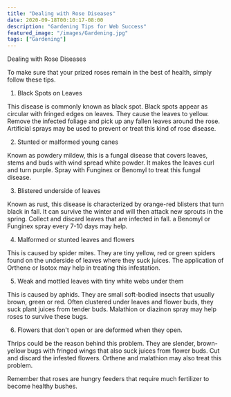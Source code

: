 ```yaml
---
title: "Dealing with Rose Diseases"
date: 2020-09-18T00:10:17-08:00
description: "Gardening Tips for Web Success"
featured_image: "/images/Gardening.jpg"
tags: ["Gardening"]
---
```


Dealing with Rose Diseases

To make sure that your prized roses remain in the best of health, simply follow these tips.

1. Black Spots on Leaves

This disease is commonly known as black spot. Black spots appear as circular with fringed edges on leaves. They cause the leaves to yellow. Remove the infected foliage and pick up any fallen leaves around the rose. Artificial sprays may be used to prevent or treat this kind of rose disease.

2. Stunted or malformed young canes

Known as powdery mildew, this is a fungal disease that covers leaves, stems and buds with wind spread white powder. It makes the leaves curl and turn purple. Spray with Funginex or Benomyl to treat this fungal disease. 

3. Blistered underside of leaves

Known as rust, this disease is characterized by orange-red blisters that turn black in fall. It can survive the winter and will then attack new sprouts in the spring. Collect and discard leaves that are infected in fall. a Benomyl or Funginex spray every 7-10 days may help.

4. Malformed or stunted leaves and flowers 

This is caused by spider mites. They are tiny yellow, red or green spiders found on the underside of leaves where they suck juices. The application of Orthene or Isotox may help in treating this infestation.

5. Weak and mottled leaves with tiny white webs under them

This is caused by aphids. They are small soft-bodied insects that usually brown, green or red. Often clustered under leaves and flower buds, they suck plant juices from tender buds. Malathion or diazinon spray may help roses to survive these bugs.

6. Flowers that don't open or are deformed when they open. 

Thrips could be the reason behind this problem. They are slender, brown-yellow bugs with fringed wings that also suck juices from flower buds. Cut and discard the infested flowers. Orthene and malathion may also treat this problem.

Remember that roses are hungry feeders that require much fertilizer to become healthy bushes.
